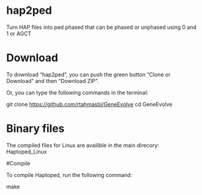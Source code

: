# hap2ped
Turn HAP files into ped phased that can be phased or unphased using 0 and 1 or AGCT 
# Download
To download “hap2ped”, you can push the green button “Clone or Download” and then “Download ZIP”.

Or, you can type the following commands in the terminal:

git clone https://github.com/rtahmasbi/GeneEvolve
cd GeneEvolve

# Binary files

The compiled files for Linux are availible in the main direcory: Haptoped_Linux

#Compile

To compile Haptoped, run the following command:

  make

